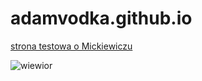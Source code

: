 # adamvodka.github.io

[strona testowa o Mickiewiczu](/test.md)


![wiewior](https://i.redd.it/drpgpefx6zl31.jpg)
